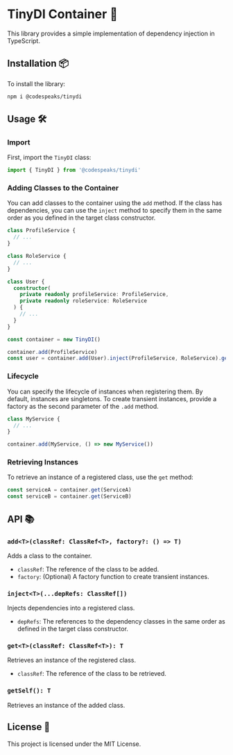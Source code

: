 # TinyDI Container 🚀

This library provides a simple implementation of dependency injection in TypeScript.

## Installation 📦

To install the library:

```sh
npm i @codespeaks/tinydi
```

## Usage 🛠️

### Import

First, import the `TinyDI` class:

```typescript
import { TinyDI } from '@codespeaks/tinydi'
```

### Adding Classes to the Container

You can add classes to the container using the `add` method. If the class has dependencies, you can use the `inject` method to specify them in the same order as you defined in the target class constructor.

```typescript
class ProfileService {
  // ...
}

class RoleService {
  // ...
}

class User {
  constructor(
    private readonly profileService: ProfileService,
    private readonly roleService: RoleService
  ) {
    // ...
  }
}

const container = new TinyDI()

container.add(ProfileService)
const user = container.add(User).inject(ProfileService, RoleService).getSelf()
```

### Lifecycle

You can specify the lifecycle of instances when registering them. By default, instances are singletons. To create transient instances, provide a factory as the second parameter of the `.add` method.

```typescript
class MyService {
  // ...
}

container.add(MyService, () => new MyService())
```

### Retrieving Instances

To retrieve an instance of a registered class, use the `get` method:

```typescript
const serviceA = container.get(ServiceA)
const serviceB = container.get(ServiceB)
```

## API 📚

### `add<T>(classRef: ClassRef<T>, factory?: () => T)`

Adds a class to the container.

- `classRef`: The reference of the class to be added.
- `factory`: (Optional) A factory function to create transient instances.

### `inject<T>(...depRefs: ClassRef[])`

Injects dependencies into a registered class.

- `depRefs`: The references to the dependency classes in the same order as defined in the target class constructor.

### `get<T>(classRef: ClassRef<T>): T`

Retrieves an instance of the registered class.

- `classRef`: The reference of the class to be retrieved.

### `getSelf(): T`

Retrieves an instance of the added class.

## License 📄

This project is licensed under the MIT License.
